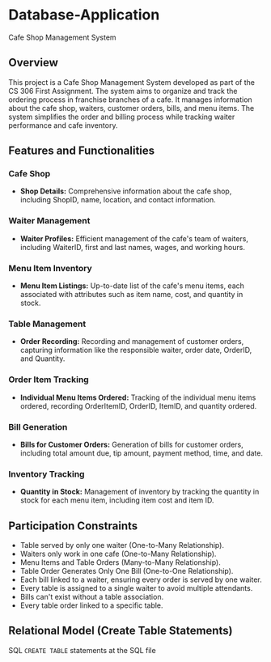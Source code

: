 # Database-Application
Cafe Shop Management System

## Overview

This project is a Cafe Shop Management System developed as part of the CS 306 First Assignment. The system aims to organize and track the ordering process in franchise branches of a cafe. It manages information about the cafe shop, waiters, customer orders, bills, and menu items. The system simplifies the order and billing process while tracking waiter performance and cafe inventory.

## Features and Functionalities

### Cafe Shop
- **Shop Details:** Comprehensive information about the cafe shop, including ShopID, name, location, and contact information.

### Waiter Management
- **Waiter Profiles:** Efficient management of the cafe's team of waiters, including WaiterID, first and last names, wages, and working hours.

### Menu Item Inventory
- **Menu Item Listings:** Up-to-date list of the cafe's menu items, each associated with attributes such as item name, cost, and quantity in stock.

### Table Management
- **Order Recording:** Recording and management of customer orders, capturing information like the responsible waiter, order date, OrderID, and Quantity.

### Order Item Tracking
- **Individual Menu Items Ordered:** Tracking of the individual menu items ordered, recording OrderItemID, OrderID, ItemID, and quantity ordered.

### Bill Generation
- **Bills for Customer Orders:** Generation of bills for customer orders, including total amount due, tip amount, payment method, time, and date.

### Inventory Tracking
- **Quantity in Stock:** Management of inventory by tracking the quantity in stock for each menu item, including item cost and item ID.

## Participation Constraints

- Table served by only one waiter (One-to-Many Relationship).
- Waiters only work in one cafe (One-to-Many Relationship).
- Menu Items and Table Orders (Many-to-Many Relationship).
- Table Order Generates Only One Bill (One-to-One Relationship).
- Each bill linked to a waiter, ensuring every order is served by one waiter.
- Every table is assigned to a single waiter to avoid multiple attendants.
- Bills can't exist without a table association.
- Every table order linked to a specific table.

## Relational Model (Create Table Statements)

SQL `CREATE TABLE` statements at the SQL file 
